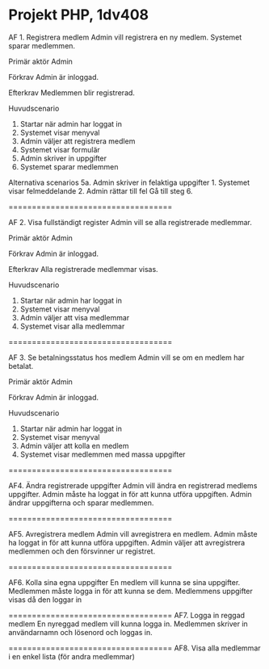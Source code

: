 Projekt PHP, 1dv408
===================================
AF 1. Registrera medlem
Admin vill registrera en ny medlem. Systemet sparar medlemmen.

Primär aktör
Admin

Förkrav
Admin är inloggad.

Efterkrav
Medlemmen blir registrerad.

Huvudscenario
1.	Startar när admin har loggat in
2.	Systemet visar menyval
3.	Admin väljer att registrera medlem
4.	Systemet visar formulär
5.	Admin skriver in uppgifter
6.	Systemet sparar medlemmen

Alternativa scenarios
5a. Admin skriver in felaktiga uppgifter
     1. Systemet visar felmeddelande
     2. Admin rättar till fel
     Gå till steg 6.

===================================

AF 2. Visa fullständigt register
Admin vill se alla registrerade medlemmar.

Primär aktör
Admin

Förkrav
Admin är inloggad.

Efterkrav
Alla registrerade medlemmar visas.

Huvudscenario
1.	Startar när admin har loggat in
2.	Systemet visar menyval
3.	Admin väljer att visa medlemmar
4.	Systemet visar alla medlemmar

===================================

AF 3. Se betalningsstatus hos medlem
Admin vill se om en medlem har betalat. 

Primär aktör
Admin

Förkrav
Admin är inloggad.

Huvudscenario
1.	Startar när admin har loggat in
2.	Systemet visar menyval
3.	Admin väljer att kolla en medlem
4.	Systemet visar medlemmen med massa uppgifter

===================================

AF4. Ändra registrerade uppgifter
Admin vill ändra en registrerad medlems uppgifter. 
Admin måste ha loggat in för att kunna utföra uppgiften. 
Admin ändrar uppgifterna och sparar medlemmen.

===================================

AF5. Avregistrera medlem
Admin vill avregistrera en medlem. 
Admin måste ha loggat in för att kunna utföra uppgiften. 
Admin väljer att avregistrera medlemmen och den försvinner ur registret.

===================================

AF6. Kolla sina egna uppgifter
En medlem vill kunna se sina uppgifter. 
Medlemmen måste logga in för att kunna se dem. 
Medlemmens uppgifter visas då den loggar in

===================================
AF7. Logga in reggad medlem
En nyreggad medlem vill kunna logga in. Medlemmen skriver in användarnamn och lösenord och loggas in.

===================================
AF8. Visa alla medlemmar i en enkel lista (för andra medlemmar)


